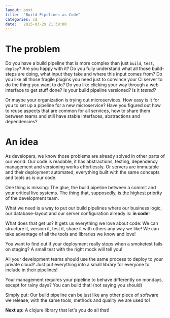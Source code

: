 ```yaml
---
layout: post
title:  "Build Pipelines as Code"
categories: cd
date:   2015-03-29 21:39:00
---
```


The problem
===========

Do you have a build pipeline that is more complex than just `build`, `test`, `deploy`?
Are you happy with it? Do you fully understand what all those build-steps are doing, what input they take and where this input comes from? Do you like all those fragile plugins you need just to convince your CI server to do the thing you want to do? Do you like clicking your way through a web interface to get stuff done? Is your build pipeline versioned? Is it _tested_?

Or maybe your organization is trying out microservices. How easy is it for you to set up a pipeline for a new microservice? Have you figured out how to reuse aspects that are common for all services, how to share them between teams and still have stable interfaces, abstractions and dependencies?


An idea
=======

As developers, we know those problems are already solved in other parts of our world: Our code is readable, it has abstractions, testing, dependency management and versioning works effortlessly. Or servers are immutable and their deployment automated, everything built with the same concepts and tools as is our code. 

One thing is missing: The glue, the build pipeline between a commit and your critical live systems. The thing that, supposedly, [is the highest priority][fowler-ci-fix-immediately] of the development team. 

What we need is a way to put our build pipelines where our business logic, our database-layout and our server configuration already is: **in code**!

What does that get us? It gets us everything we love about code: We can structure it, version it, test it, share it with others any way we like! We can take advantage of all the tools and libraries we know and love!

You want to find out if your deployment really stops when a smoketest fails on staging? A small test with the right mock will tell you!

All your development teams should use the same process to deploy to your private cloud? Just put everything into a small library for everyone to include in their pipelines!

Your management requires your pipeline to behave differently on mondays, except for rainy days? You can build that! (not saying you should)

Simply put: Our build pipeline can be just like any other piece of software we release, with the same tools, methods and quality we are used to! 


**Next up:** A clojure library that let's you do all that!

[fowler-ci-fix-immediately]: http://www.martinfowler.com/articles/continuousIntegration.html#FixBrokenBuildsImmediately